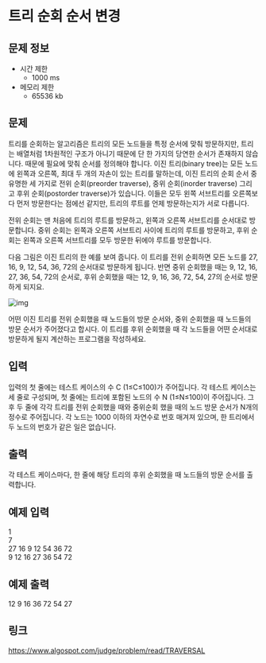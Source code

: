 # 트리 순회 순서 변경

## 문제 정보
* 시간 제한
	- 1000 ms
* 메모리 제한
	- 65536 kb


## 문제

트리를 순회하는 알고리즘은 트리의 모든 노드들을 특정 순서에 맞춰 방문하지만, 트리는 배열처럼 1차원적인 구조가 아니기 때문에 단 한 가지의 당연한 순서가 존재하지 않습니다. 때문에 필요에 맞춰 순서를 정의해야 합니다. 이진 트리(binary tree)는 모든 노드에 왼쪽과 오른쪽, 최대 두 개의 자손이 있는 트리를 말하는데, 이진 트리의 순회 순서 중 유명한 세 가지로 전위 순회(preorder traverse), 중위 순회(inorder traverse) 그리고 후위 순회(postorder traverse)가 있습니다. 이들은 모두 왼쪽 서브트리를 오른쪽보다 먼저 방문한다는 점에선 같지만, 트리의 루트를 언제 방문하는지가 서로 다릅니다.

전위 순회는 맨 처음에 트리의 루트를 방문하고, 왼쪽과 오른쪽 서브트리를 순서대로 방문합니다. 중위 순회는 왼쪽과 오른쪽 서브트리 사이에 트리의 루트를 방문하고, 후위 순회는 왼쪽과 오른쪽 서브트리를 모두 방문한 뒤에야 루트를 방문합니다.

다음 그림은 이진 트리의 한 예를 보여 줍니다. 이 트리를 전위 순회하면 모든 노드를 27, 16, 9, 12, 54, 36, 72의 순서대로 방문하게 됩니다. 반면 중위 순회했을 때는 9, 12, 16, 27, 36, 54, 72의 순서로, 후위 순회했을 때는 12, 9, 16, 36, 72, 54, 27의 순서로 방문하게 되지요.

![img](http://algospot.com/media/judge-attachments/bbdb1ada72f7eb16c9291ed59d4761ff/traversal.png)


어떤 이진 트리를 전위 순회했을 때 노드들의 방문 순서와, 중위 순회했을 때 노드들의 방문 순서가 주어졌다고 합시다. 이 트리를 후위 순회했을 때 각 노드들을 어떤 순서대로 방문하게 될지 계산하는 프로그램을 작성하세요.


## 입력

입력의 첫 줄에는 테스트 케이스의 수 C (1≤C≤100)가 주어집니다. 각 테스트 케이스는 세 줄로 구성되며, 첫 줄에는 트리에 포함된 노드의 수 N (1≤N≤100)이 주어집니다. 그 후 두 줄에 각각 트리를 전위 순회했을 때와 중위순회 했을 때의 노드 방문 순서가 N개의 정수로 주어집니다. 각 노드는 1000 이하의 자연수로 번호 매겨져 있으며, 한 트리에서 두 노드의 번호가 같은 일은 없습니다.


## 출력

각 테스트 케이스마다, 한 줄에 해당 트리의 후위 순회했을 때 노드들의 방문 순서를 출력합니다.


## 예제 입력

1  
7  
27 16 9 12 54 36 72  
9 12 16 27 36 54 72  



## 예제 출력

12 9 16 36 72 54 27



## 링크 
https://www.algospot.com/judge/problem/read/TRAVERSAL
